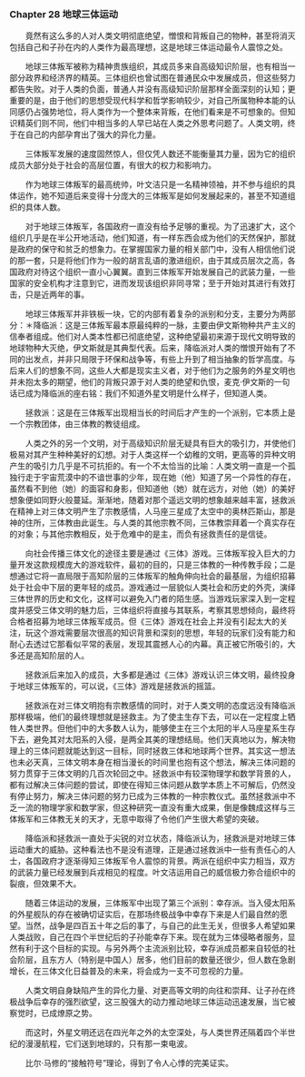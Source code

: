 ### Chapter 28 地球三体运动

　　竟然有这么多的人对人类文明彻底绝望，憎恨和背叛自己的物种，甚至将消灭包括自己和子孙在内的人类作为最高理想，这是地球三体运动最令人震惊之处。

　　地球三体叛军被称为精神贵族组织，其成员多来自高级知识阶层，也有相当一部分政界和经济界的精英。三体组织也曾试图在普通民众中发展成员，但这些努力都告失败。对于人类的负面，普通人并没有高级知识阶层那样全面深刻的认知；更重要的是，由于他们的思想受现代科学和哲学影响较少，对自己所属物种本能的认同感仍占强势地位，将人类作为一个整体来背叛，在他们看来是不可想象的。但知识精英们则不同，他们中相当多的人早已站在人类之外思考问题了。人类文明，终于在自己的内部孕育出了强大的异化力量。

　　三体叛军发展的速度固然惊人，但仅凭人数还不能衡量其力量，因为它的组织成员大部分处于社会的高层位置，有很大的权力和影响力。

　　作为地球三体叛军的最高统帅，叶文洁只是一名精神领袖，并不参与组织的具体运作，她不知道后来变得十分庞大的三体叛军是如何发展起来的，甚至不知道组织的具体人数。

　　对于地球三体叛军，各国政府一直没有给予足够的重视。为了迅速扩大，这个组织几乎是在半公开地活动，他们知道，有一样东西会成为他们的天然保护，那就是政府的保守和贫乏的想象力。在掌握国家力量的相关部门中，没有人相信他们说的那一套，只是将他们作为一般的胡言乱语的激进组织，由于其成员层次之高，各国政府对待这个组织一直小心翼翼。直到三体叛军开始发展自己的武装力量，一些国家的安全机构才注意到它，进而发现该组织非同寻常；至于开始对其进行有效打击，只是近两年的事。

　　地球三体叛军并非铁板一块，它的内部有着复杂的派别和分支，主要分为两部分：＊降临派：这是三体叛军最本原最纯粹的一脉，主要由伊文斯物种共产主义的信奉者组成。他们对人类本性都已彻底绝望，这种绝望最初来源于现代文明导致的地球物种大灭绝，伊文斯就是其典型代表。后来，降临派对人类的憎恨开始有了不同的出发点，并非只局限于环保和战争等，有些上升到了相当抽象的哲学高度。与后来人们的想象不同，这些人大都是现实主义者，对于他们为之服务的外星文明也并未抱太多的期望，他们的背叛只源于对人类的绝望和仇恨，麦克·伊文斯的一句话已成为降临派的座右铭：我们不知道外星文明是什么样子，但知道人类。

　　拯救派：这是在三体叛军出现相当长的时间后才产生的一个派别，它本质上是一个宗教团体，由三体教的教徒组成。

　　人类之外的另一个文明，对于高级知识阶层无疑具有巨大的吸引力，并使他们极易对其产生种种美好的幻想。对于人类这样一个幼稚的文明，更高等的异种文明产生的吸引力几乎是不可抗拒的。有一个不太恰当的比喻：人类文明一直是一个孤独行走于宇宙荒漠中的不谙世事的少年，现在她（他）知道了另一个异性的存在，虽然看不到他（她）的面容和身影，但知道他（她）就在远方，对他（她）的美好想象便如同野火般蔓延。渐渐地，随着对那个遥远文明的想象越来越丰富，拯救派在精神上对三体文明产生了宗教感情，人马座三星成了太空中的奥林匹斯山，那是神的住所，三体教由此诞生。与人类的其他宗教不同，三体教崇拜着一个真实存在的对象；与其他宗教相反，处于危难中的是主，而负有拯救责任的是信徒。

　　向社会传播三体文化的途径主要是通过《三体》游戏。三体叛军投入巨大的力量开发这款规模庞大的游戏软件，最初的目的，只是三体教的一种传教手段；二是想通过它将一直局限于高知阶层的三体叛军的触角伸向社会的最基层，为组织招募处于社会中下层的更年轻的成员。游戏通过一层貌似人类社会和历史的外壳，演绎三体世界的历史和文化，这样可以避免入门者的陌生感。当游戏玩家深入到一定程度并感受三体文明的魅力后，三体组织将直接与其联系，考察其思想倾向，最终将合格者招募为地球三体叛军成员。但《三体》游戏在社会上并没有引起太大的关注，玩这个游戏需要层次很高的知识背景和深刻的思想，年轻的玩家们没有能力和耐心去透过它那看似平常的表层，发现其震撼人心的内幕。真正被它所吸引的，大多还是高知阶层的人。

　　拯救派后来加入的成员，大多都是通过《三体》游戏认识三体文明，最终投身于地球三体叛军的，可以说，《三体》游戏是拯救派的摇篮。

　　拯救派在对三体文明抱有宗教感情的同时，对于人类文明的态度远没有降临派那样极端，他们的最终理想就是拯救主。为了使主生存下去，可以在一定程度上牺牲人类世界。但他们中的大多数人认为，能够使主在三个太阳的半人马座星系生存下去，避免其对太阳系的入侵，是两全其美的理想结局。他们天真地以为，解决物理上的三体问题就能达到这一目标，同时拯救三体和地球两个世界。其实这一想法也未必天真，三体文明本身在相当漫长的时间里也抱有这个想法，解决三体问题的努力贯穿于三体文明的几百次轮回之中。拯救派中有较深物理学和数学背景的人，都有过解决三体问题的尝试，即使在得知三体问题从数学本质上不可解后，仍然没有停止努力，解决三体问题的努力已成为三体教的一种宗教仪式。虽然拯救派中不乏一流的物理学家和数学家，但这种研究一直没有重大成果，倒是像魏成这样与三体叛军和三体教无关的天才，无意中取得了令他们产生很大希望的突破。

　　降临派和拯救派一直处于尖锐的对立状态，降临派认为，拯救派是对地球三体运动重大的威胁。这种看法也不是没有道理，正是通过拯救派中一些有责任心的人士，各国政府才逐渐得知三体叛军令人震惊的背景。两派在组织中实力相当，双方的武装力量已经发展到兵戎相见的程度。叶文洁运用自己的威信极力弥合组织中的裂痕，但效果不大。

　　随着三体运动的发展，三体叛军中出现了第三个派别：幸存派。当入侵太阳系的外星舰队的存在被确切证实后，在那场终极战争中幸存下来是人们最自然的愿望。当然，战争是四百五十年之后的事了，与自己的此生无关，但很多人希望如果人类战败，自己在四个半世纪后的子孙能幸存下来。现在就为三体侵略者服务，显然有利于这个目标的实现。与另外两个主流派别比较，幸存派成员都来自较低的社会阶层，且东方人（特别是中国人）居多，他们目前的数量还很少，但人数在急剧增长，在三体文化日益普及的未来，将会成为一支不可忽视的力量。

　　人类文明自身缺陷产生的异化力量、对更高等文明的向往和崇拜、让子孙在终极战争后幸存的强烈欲望，这三股强大的动力推动地球三体运动迅速发展，当它被察觉时，已成燎原之势。

　　而这时，外星文明还远在四光年之外的太空深处，与人类世界还隔着四个半世纪的漫漫航程，它们送到地球的，只有那一束电波。

　　比尔·马修的“接触符号”理论，得到了令人心悸的完美证实。